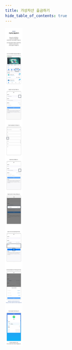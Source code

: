 ```yaml
---
title: 가상자산 출금하기
hide_table_of_contents: true
---
```


[//]: # (提币)


![alt 属性文本](../../../../../../static/img/beginner/filling/withdraw.jpg)